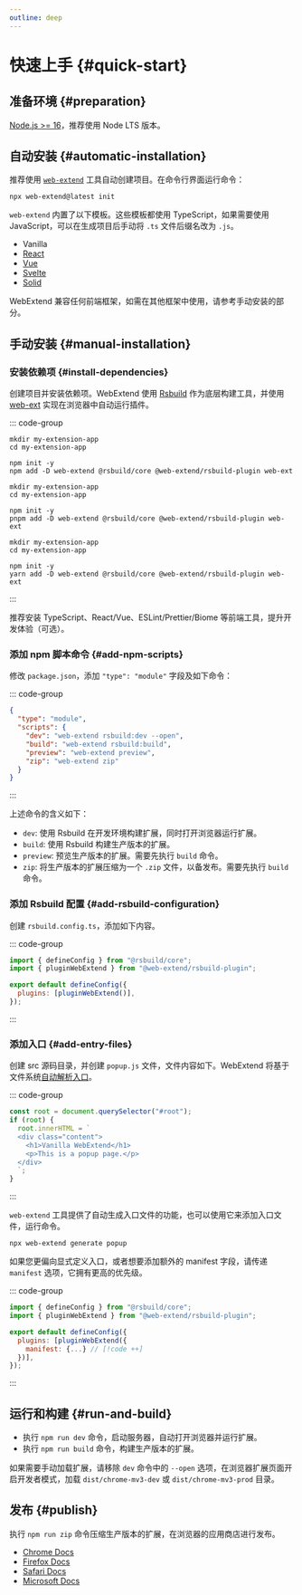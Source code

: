 ```yaml
---
outline: deep
---
```


# 快速上手 {#quick-start}

## 准备环境 {#preparation}

[Node.js >= 16](https://nodejs.org/en/download)，推荐使用 Node LTS 版本。

## 自动安装 {#automatic-installation}

推荐使用 [`web-extend`](../../api/web-extend.md) 工具自动创建项目。在命令行界面运行命令：

```shell
npx web-extend@latest init
```

`web-extend` 内置了以下模板。这些模板都使用 TypeScript，如果需要使用 JavaScript，可以在生成项目后手动将 `.ts` 文件后缀名改为 `.js`。

- Vanilla
- [React](https://react.dev/)
- [Vue](https://vuejs.org/)
- [Svelte](https://svelte.dev/)
- [Solid](https://www.solidjs.com/)

WebExtend 兼容任何前端框架，如需在其他框架中使用，请参考手动安装的部分。

## 手动安装 {#manual-installation}

### 安装依赖项 {#install-dependencies}

创建项目并安装依赖项。WebExtend 使用 [Rsbuild](https://rsbuild.dev/) 作为底层构建工具，并使用 [web-ext](https://github.com/mozilla/web-ext) 实现在浏览器中自动运行插件。

::: code-group

```shell [npm]
mkdir my-extension-app
cd my-extension-app

npm init -y
npm add -D web-extend @rsbuild/core @web-extend/rsbuild-plugin web-ext
```

```shell [pnpm]
mkdir my-extension-app
cd my-extension-app

npm init -y
pnpm add -D web-extend @rsbuild/core @web-extend/rsbuild-plugin web-ext
```

```shell [yarn]
mkdir my-extension-app
cd my-extension-app

npm init -y
yarn add -D web-extend @rsbuild/core @web-extend/rsbuild-plugin web-ext
```

:::

推荐安装 TypeScript、React/Vue、ESLint/Prettier/Biome 等前端工具，提升开发体验（可选）。

### 添加 npm 脚本命令 {#add-npm-scripts}

修改 `package.json`，添加 `"type": "module"` 字段及如下命令：

::: code-group

```json [package.json]
{
  "type": "module",
  "scripts": {
    "dev": "web-extend rsbuild:dev --open",
    "build": "web-extend rsbuild:build",
    "preview": "web-extend preview",
    "zip": "web-extend zip"
  }
}
```

:::

上述命令的含义如下：

- `dev`: 使用 Rsbuild 在开发环境构建扩展，同时打开浏览器运行扩展。
- `build`: 使用 Rsbuild 构建生产版本的扩展。
- `preview`: 预览生产版本的扩展。需要先执行 `build` 命令。
- `zip`: 将生产版本的扩展压缩为一个 `.zip` 文件，以备发布。需要先执行 `build` 命令。

### 添加 Rsbuild 配置 {#add-rsbuild-configuration}

创建 `rsbuild.config.ts`，添加如下内容。

::: code-group

```js [rsbuild.config.ts]
import { defineConfig } from "@rsbuild/core";
import { pluginWebExtend } from "@web-extend/rsbuild-plugin";

export default defineConfig({
  plugins: [pluginWebExtend()],
});
```

:::

### 添加入口 {#add-entry-files}

创建 src 源码目录，并创建 `popup.js` 文件，文件内容如下。WebExtend 将基于文件系统[自动解析入口](../essentials/entrypoints.md)。

::: code-group

```js [src/popup.js]
const root = document.querySelector("#root");
if (root) {
  root.innerHTML = `
  <div class="content">
    <h1>Vanilla WebExtend</h1>
    <p>This is a popup page.</p>
  </div>
  `;
}
```

:::

`web-extend` 工具提供了自动生成入口文件的功能，也可以使用它来添加入口文件，运行命令。

```shell
npx web-extend generate popup
```

如果您更偏向显式定义入口，或者想要添加额外的 manifest 字段，请传递 `manifest` 选项，它拥有更高的优先级。

::: code-group

```js [rsbuild.config.ts]
import { defineConfig } from "@rsbuild/core";
import { pluginWebExtend } from "@web-extend/rsbuild-plugin";

export default defineConfig({
  plugins: [pluginWebExtend({
    manifest: {...} // [!code ++]
  })],
});
```

:::

## 运行和构建 {#run-and-build}

- 执行 `npm run dev` 命令，启动服务器，自动打开浏览器并运行扩展。
- 执行 `npm run build` 命令，构建生产版本的扩展。

如果需要手动加载扩展，请移除 `dev` 命令中的 `--open` 选项，在浏览器扩展页面开启开发者模式，加载 `dist/chrome-mv3-dev` 或 `dist/chrome-mv3-prod` 目录。

## 发布 {#publish}

执行 `npm run zip` 命令压缩生产版本的扩展，在浏览器的应用商店进行发布。

- [Chrome Docs](https://developer.chrome.com/docs/webstore/publish/)
- [Firefox Docs](https://extensionworkshop.com/documentation/publish/submitting-an-add-on/)
- [Safari Docs](https://developer.apple.com/documentation/safariservices/converting-a-web-extension-for-safari)
- [Microsoft Docs](https://learn.microsoft.com/en-us/microsoft-edge/extensions-chromium/publish/publish-extension)
